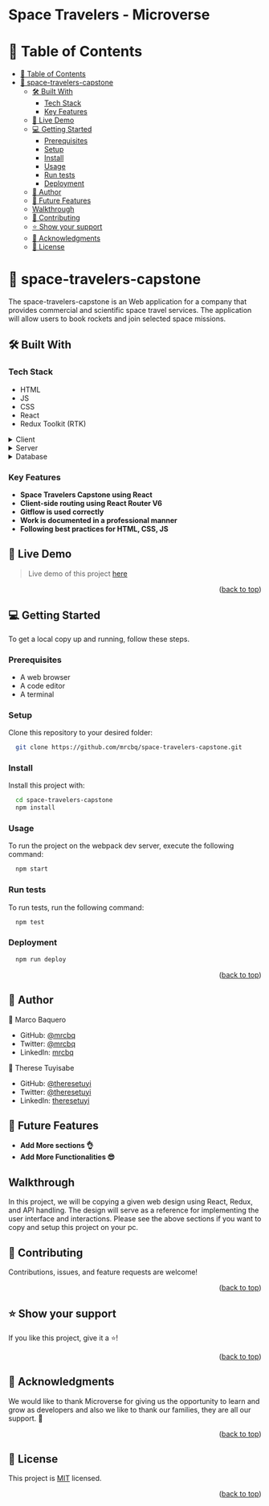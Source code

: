 <h1>Space Travelers - Microverse</h1>

<a name="readme-top"></a>

<!-- TABLE OF CONTENTS -->

# 📗 Table of Contents

- [📗 Table of Contents](#-table-of-contents)
- [📖 space-travelers-capstone](#-space-travelers-capstone)
  - [🛠 Built With ](#-built-with-)
    - [Tech Stack ](#tech-stack-)
    - [Key Features ](#key-features-)
  - [🚀 Live Demo ](#-live-demo-)
  - [💻 Getting Started ](#-getting-started-)
    - [Prerequisites](#prerequisites)
    - [Setup](#setup)
    - [Install](#install)
    - [Usage](#usage)
    - [Run tests](#run-tests)
    - [Deployment](#deployment)
  - [👥 Author ](#-author-)
  - [🔭 Future Features ](#-future-features-)
  - [Walkthrough ](#walkthrough-)
  - [🤝 Contributing ](#-contributing-)
  - [⭐️ Show your support ](#️-show-your-support-)
  - [🙏 Acknowledgments ](#-acknowledgments-)
  - [📝 License ](#-license-)

<!-- PROJECT DESCRIPTION -->

# 📖 space-travelers-capstone<a name="about-project"></a>

The space-travelers-capstone is an Web application for a company that provides commercial and scientific space travel services. The application will allow users to book rockets and join selected space missions.


## 🛠 Built With <a name="built-with"></a>

### Tech Stack <a name="tech-stack"></a>

- HTML
- JS
- CSS
- React
- Redux Toolkit (RTK)

<details>
  <summary>Client</summary>
  - HTML<br>
  - JS<br>
  - CSS<br>
  - React
</details>

<details>
  <summary>Server</summary>
    - Null
</details>

<details>
<summary>Database</summary>
    - Null
</details>

### Key Features <a name="key-features"></a>

- **Space Travelers Capstone using React**
- **Client-side routing using React Router V6**
- **Gitflow is used correctly**
- **Work is documented in a professional manner**
- **Following best practices for HTML, CSS, JS**

<!-- LIVE DEMO -->

## 🚀 Live Demo <a name="live-demo"></a>


> Live demo of this project [here](https://mrcbq.github.io/space-travelers-capstone/)

<p align="right">(<a href="#readme-top">back to top</a>)</p>

<!-- GETTING STARTED -->

## 💻 Getting Started <a name="getting-started"></a>

To get a local copy up and running, follow these steps.

### Prerequisites

- A web browser
- A code editor
- A terminal

### Setup

Clone this repository to your desired folder:

```sh
  git clone https://github.com/mrcbq/space-travelers-capstone.git
```

### Install

Install this project with:

```sh
  cd space-travelers-capstone
  npm install
```

### Usage

To run the project on the webpack dev server, execute the following command:

```sh
  npm start
```

### Run tests

To run tests, run the following command:


```sh
  npm test
```

### Deployment

```sh
  npm run deploy
```

<p align="right">(<a href="#readme-top">back to top</a>)</p>

<!-- AUTHORS -->

## 👥 Author <a name="authors"></a>

👤 Marco Baquero

- GitHub: [@mrcbq](https://github.com/mrcbq)
- Twitter: [@mrcbq](https://twitter.com/mrcbq)
- LinkedIn: [mrcbq](https://www.linkedin.com/in/mrcbq/)

👤 Therese Tuyisabe

- GitHub: [@theresetuyi](https://github.com/theresetuyi)
- Twitter: [@theresetuyi](https://twitter.com/theresetuyi)
- LinkedIn: [theresetuyi](https://www.linkedin.com/in/theresetuyi/)

## 🔭 Future Features <a name="future-features"></a>

- **Add More sections 👌**
- **Add More Functionalities 😎**

## Walkthrough <a name="walkthrough"></a>

In this project, we will be copying a given web design using React, Redux, and API handling. The design will serve as a reference for implementing the user interface and interactions.
Please see the above sections if you want to copy and setup this project on your pc.

<!-- CONTRIBUTING -->

## 🤝 Contributing <a name="contributing"></a>

Contributions, issues, and feature requests are welcome!

<p align="right">(<a href="#readme-top">back to top</a>)</p>

<!-- SUPPORT -->

## ⭐️ Show your support <a name="support"></a>

If you like this project, give it a ⭐️!

<p align="right">(<a href="#readme-top">back to top</a>)</p>

## 🙏 Acknowledgments <a name="acknowledgements"></a>

We would like to thank Microverse for giving us the opportunity to learn and grow as developers and also we like to thank our families, they are all our support. 🌟

<p align="right">(<a href="#readme-top">back to top</a>)</p>

<!-- LICENSE -->

## 📝 License <a name="license"></a>

This project is [MIT](./LICENSE) licensed.

<p align="right">(<a href="#readme-top">back to top</a>)</p>
